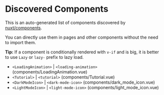 # Discovered Components

This is an auto-generated list of components discovered by [nuxt/components](https://github.com/nuxt/components).

You can directly use them in pages and other components without the need to import them.

**Tip:** If a component is conditionally rendered with `v-if` and is big, it is better to use `Lazy` or `lazy-` prefix to lazy load.

- `<LoadingAnimation>` | `<loading-animation>` (components/LoadingAnimation.vue)
- `<Tutorial>` | `<tutorial>` (components/Tutorial.vue)
- `<DarkModeIcon>` | `<dark-mode-icon>` (components/dark_mode_icon.vue)
- `<LightModeIcon>` | `<light-mode-icon>` (components/light_mode_icon.vue)
